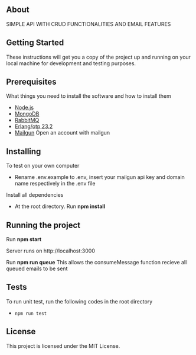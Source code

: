 ## About

SIMPLE API WITH CRUD FUNCTIONALITIES AND EMAIL FEATURES

## Getting Started

These instructions will get you a copy of the project up and running on your local machine for development and testing purposes.

## Prerequisites

What things you need to install the software and how to install them
* [Node.js](https://nodejs.org/en/)
* [MongoDB](https://www.mongodb.com/)
* [RabbitMQ](https://www.rabbitmq.com)
* [Erlang/otp 23.2](https://www.erlang.org)
* [Mailgun](https://www.mailgun.com) Open an account with mailgun

## Installing

To test on your own computer

- Rename .env.example to .env, insert your mailgun api key and domain name respectively in the .env file

Install all dependencies

- At the root directory. Run **npm install**


## Running the project

Run **npm start** 

Server runs on http://localhost:3000

Run **npm run queue**
This allows the consumeMessage function recieve all queued emails to be sent


## Tests
To run unit test, run the following codes in the root directory

 - `npm run test` 

## License

This project is licensed under the MIT License.